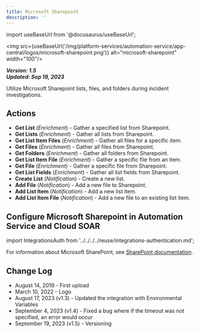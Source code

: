 ```yaml
---
title: Microsoft Sharepoint
description: ''
---
```

import useBaseUrl from '@docusaurus/useBaseUrl';

<img src={useBaseUrl('/img/platform-services/automation-service/app-central/logos/microsoft-sharepoint.png')} alt="microsoft-sharepoint" width="100"/>

***Version: 1.5  
Updated: Sep 19, 2023***

Utilize Microsoft Sharepoint lists, files, and folders during incident investigations.

## Actions

* **Get List** (*Enrichment*) - Gather a specified list from Sharepoint.
* **Get Lists** (*Enrichment*) - Gather all lists from Sharepoint.
* **Get List Item Files** (*Enrichment*) - Gather all files for a specific item.
* **Get Files** (*Enrichment*) - Gather all files from Sharepoint.
* **Get Folders** (*Enrichment*) - Gather all folders from Sharepoint.
* **Get List Item File** (*Enrichment*) - Gather a specific file from an item.
* **Get File** (*Enrichment*) - Gather a specific file from Sharepoint.
* **Get List Fields** (*Enrichment*) - Gather all list fields from Sharepoint.
* **Create List** (*Notification*) - Create a new list.
* **Add File** (*Notification*) - Add a new file to Sharepoint.
* **Add List Item** (*Notification*) - Add a new list item.
* **Add List Item File** (*Notification*) - Add a new file to an existing list item.

## Configure Microsoft Sharepoint in Automation Service and Cloud SOAR

import IntegrationsAuth from '../../../../reuse/integrations-authentication.md';

<IntegrationsAuth/>

For information about Microsoft SharePoint, see [SharePoint documentation](https://learn.microsoft.com/en-us/sharepoint/dev/sp-add-ins/sharepoint-admin-apis-authentication-and-authorization).

## Change Log

* August 14, 2019 - First upload
* March 10, 2022 - Logo
* August 17, 2023 (v1.3) - Updated the integration with Environmental Variables
* September 4, 2023 (v1.4) - Fixed a bug where if the timeout was not specified, an error would occur
* September 19, 2023 (v1.5) - Versioning
